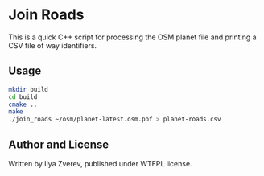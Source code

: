 # Join Roads

This is a quick C++ script for processing the OSM planet file and printing
a CSV file of way identifiers.

## Usage

```bash
mkdir build
cd build
cmake ..
make
./join_roads ~/osm/planet-latest.osm.pbf > planet-roads.csv
```

## Author and License

Written by Ilya Zverev, published under WTFPL license.
